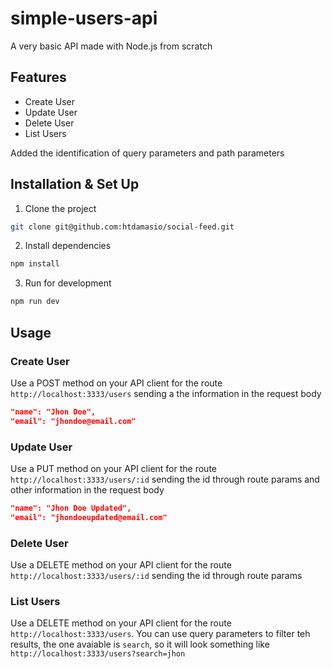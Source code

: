# simple-users-api

A very basic API made with Node.js from scratch 

## Features
- Create User
- Update User
- Delete User
- List Users

Added the identification of query parameters and path parameters

## Installation & Set Up
1. Clone the project
```sh
git clone git@github.com:htdamasio/social-feed.git
```

2. Install dependencies
```sh
npm install
```

3. Run for development
```sh
npm run dev
```

## Usage

### Create User
Use a POST method on your API client for the route `http://localhost:3333/users` sending a the information in the request body 
```json
"name": "Jhon Doe",
"email": "jhondoe@email.com"
```

### Update User
Use a PUT method on your API client for the route `http://localhost:3333/users/:id` sending the id through route params and other information in the request body 
```json
"name": "Jhon Doe Updated",
"email": "jhondoeupdated@email.com"
```

### Delete User
Use a DELETE method on your API client for the route `http://localhost:3333/users/:id` sending the id through route params

### List Users
Use a DELETE method on your API client for the route `http://localhost:3333/users`. You can use query parameters to filter teh results, the one avaiable is `search`, so it will look something like `http://localhost:3333/users?search=jhon`
